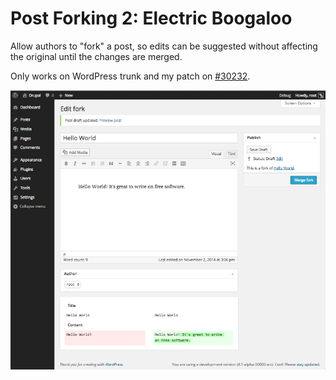Post Forking 2: Electric Boogaloo
=====================================

Allow authors to "fork" a post, so edits can be suggested without affecting the
original until the changes are merged.

Only works on WordPress trunk and my patch on [#30232](https://core.trac.wordpress.org/ticket/30232).

![Screenshot](screenshot.png)